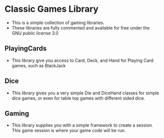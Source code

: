 # Classic Games Library
- This is a simple collection of gaming libraries.
- These libraries are fully commented and available for free under the GNU public license 3.0

## PlayingCards
- This library give you access to Card, Deck, and Hand for Playing Card games, such as BlackJack

## Dice
- This library gives you a very simple Die and DiceHand classes for simple dice games, or even for table top games with different sided dice.

## Gaming
- This library supplies you with a simple framework to create a session. This game session is where your game code will be run.